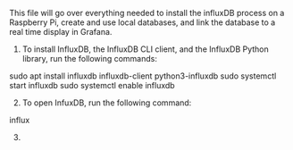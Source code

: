 This file will go over everything needed to install the influxDB process on a Raspberry Pi, create and use local databases, and link the database to a real time display in Grafana.

1. To install InfluxDB, the InfluxDB CLI client, and the InfluxDB Python library, run the following commands:

sudo apt install influxdb influxdb-client python3-influxdb
sudo systemctl start influxdb
sudo systemctl enable influxdb

2. To open InfuxDB, run the following command:

influx

3. 
